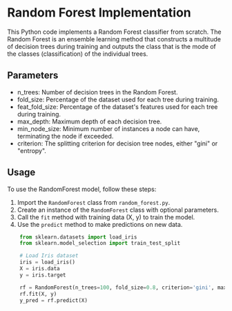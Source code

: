 # Random Forest Implementation
This Python code implements a Random Forest classifier from scratch. The Random Forest is an ensemble learning method that constructs a multitude of decision trees during training and outputs the class that is the mode of the classes (classification) of the individual trees.

## Parameters
- n_trees: Number of decision trees in the Random Forest.
- fold_size: Percentage of the dataset used for each tree during training.
- feat_fold_size: Percentage of the dataset's features used for each tree during training.
- max_depth: Maximum depth of each decision tree.
- min_node_size: Minimum number of instances a node can have, terminating the node if exceeded.
- criterion: The splitting criterion for decision tree nodes, either "gini" or "entropy".


## Usage

To use the RandomForest model, follow these steps:

1. Import the `RandomForest` class from `random_forest.py`.
2. Create an instance of the `RandomForest` class with optional parameters.
3. Call the `fit` method with training data (X, y) to train the model.
4. Use the `predict` method to make predictions on new data.

```python
    from sklearn.datasets import load_iris
    from sklearn.model_selection import train_test_split

    # Load Iris dataset
    iris = load_iris()
    X = iris.data
    y = iris.target

    rf = RandomForest(n_trees=100, fold_size=0.8, criterion='gini', max_depth=5, feat_fold_size=0.7)
    rf.fit(X, y)
    y_pred = rf.predict(X)
